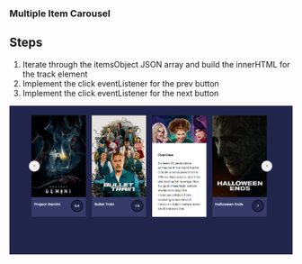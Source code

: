 ﻿### Multiple Item Carousel

## Steps

1. Iterate through the itemsObject JSON array and build the innerHTML for the track element
2. Implement the click eventListener for the prev button
3. Implement the click eventListener for the next button

![Multiple Item Carousel](/preview.png)
